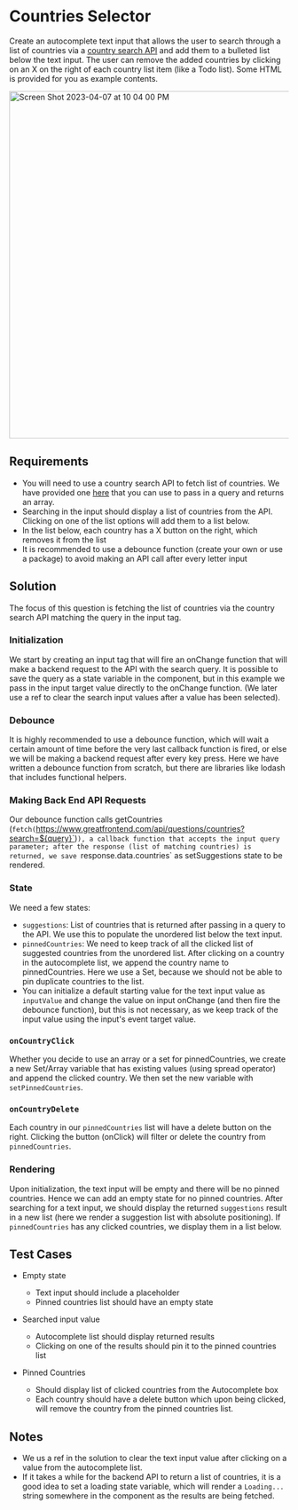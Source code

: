 # Countries Selector

Create an autocomplete text input that allows the user to search through a list of countries via a [country search API](https://www.greatfrontend.com/api/questions/countries?search=A) and add them to a bulleted list below the text input. The user can remove the added countries by clicking on an X on the right of each country list item (like a Todo list). Some HTML is provided for you as example contents.

<img width="626" alt="Screen Shot 2023-04-07 at 10 04 00 PM" src="https://user-images.githubusercontent.com/7784705/230704147-e2dd6aae-a718-4357-9a55-16a6c7d29d1f.png">

## Requirements

- You will need to use a country search API to fetch list of countries. We have provided one [here](https://www.greatfrontend.com/api/questions/countries?search=A) that you can use to pass in a query and returns an array.
- Searching in the input should display a list of countries from the API. Clicking on one of the list options will add them to a list below.
- In the list below, each country has a X button on the right, which removes it from the list
- It is recommended to use a debounce function (create your own or use a package) to avoid making an API call after every letter input

## Solution
The focus of this question is fetching the list of countries via the country search API matching the query in the input tag.

### Initialization
We start by creating an input tag that will fire an onChange function that will make a backend request to the API with the search query. It is possible to save the query as a state variable in the component, but in this example we pass in the input target value directly to the onChange function. (We later use a ref to clear the search input values after a value has been selected). 

### Debounce
It is highly recommended to use a debounce function, which will wait a certain amount of time before the very last callback function is fired, or else we will be making a backend request after every key press. Here we have written a debounce function from scratch, but there are libraries like lodash that includes functional helpers.


### Making Back End API Requests
Our debounce function calls getCountries (`fetch(`https://www.greatfrontend.com/api/questions/countries?search=${query}`)`), a callback function that accepts the input query parameter; after the response (list of matching countries) is returned, we save `response.data.countries` as setSuggestions state to be rendered.

### State
We need a few states:
- `suggestions`: List of countries that is returned after passing in a query to the API. We use this to populate the unordered list below the text input.
- `pinnedCountries`: We need to keep track of all the clicked list of suggested countries from the unordered list. After clicking on a country in the autocomplete list, we append the country name to pinnedCountries. Here we use a Set, because we should not be able to pin duplicate countries to the list.
- You can initialize a default starting value for the text input value as `inputValue` and change the value on input onChange (and then fire the debounce function), but this is not necessary, as we keep track of the input value using the input's event target value.

### `onCountryClick`
Whether you decide to use an array or a set for pinnedCountries, we create a new Set/Array variable that has existing values (using spread operator) and append the clicked country. We then set the new variable with `setPinnedCountries`.

### `onCountryDelete`
Each country in our `pinnedCountries` list will have a delete button on the right. Clicking the button (onClick) will filter or delete the country from `pinnedCountries`.

### Rendering
Upon initialization, the text input will be empty and there will be no pinned countries. Hence we can add an empty state for no pinned countries. After searching for a text input, we should display the returned `suggestions` result in a new list (here we render a suggestion list with absolute positioning).
If `pinnedCountries` has any clicked countries, we display them in a list below.

## Test Cases
- Empty state
     - Text input should include a placeholder
     - Pinned countries list should have an empty state

- Searched input value
     - Autocomplete list should display returned results
     - Clicking on one of the results should pin it to the pinned countries list

- Pinned Countries
     - Should display list of clicked countries from the Autocomplete box
     - Each country should have a delete button which upon being clicked, will remove the country from the pinned countries list.

## Notes
- We us a ref in the solution to clear the text input value after clicking on a value from the autocomplete list.
- If it takes a while for the backend API to return a list of countries, it is a good idea to set a loading state variable, which will render a `Loading...` string somewhere in the component as the results are being fetched.
